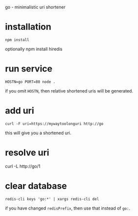 go - minimalistic uri shortener

# installation
    npm install

  optionally
    npm install hiredis

# run service
    HOSTN=go PORT=80 node .

  if you omit `HOSTN`, then relative shortened uris will be generated.

# add uri
    curl -F uri=https://mywaytoolonguri http://go

  this will give you a shortened uri.

# resolve uri

  curl -L http://go/1

# clear database

    redis-cli keys 'go:*' | xargs redis-cli del

  if you have changed `redisPrefix`, then use that instead of `go:`.
